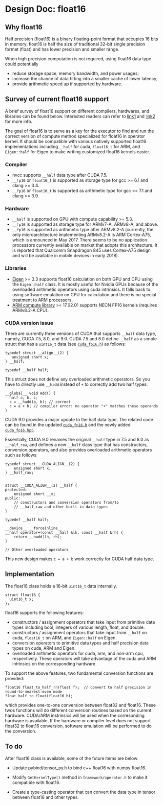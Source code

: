 # Design Doc: float16

## Why float16
Half precision (float16) is a binary floating-point format that occupies 16 bits in memory. float16 is half the size of traditional 32-bit single precision format (float) and has lower precision and smaller range. 

When high precision computation is not required, using float16 data type could potentially 

- reduce storage space, memory bandwidth, and power usages; 
- increase the chance of data fitting into a smaller cache of lower latency; 
- provide arithmetic speed up if supported by hardware. 

## Survey of current float16 support
A brief survey of float16 support on different compilers, hardwares, and libraries can be found below. Interested readers can refer to [link1](https://github.com/PaddlePaddle/Paddle/issues/4853) and [link2](https://github.com/Xreki/Xreki.github.io/blob/master/multi_data_types_in_dl_framework/ppt/float16_and_quantized_type.md) for more info.

The goal of float16 is to serve as a key for the executor to find and run the correct version of compute method specialized for float16 in operator kernel. It should be compatible with various natively supported float16 implementations including `__half` for cuda, `float16_t` for ARM, and `Eigen::half` for Eigen to make writing customized float16 kernels easier. 

### Compiler
- nvcc supports `__half` data type after CUDA 7.5.
- `__fp16` or `float16_t` is supported as storage type for gcc >= 6.1 and clang >= 3.4.
- `__fp16` or `float16_t` is supported as arithmetic type for gcc >= 7.1 and clang >= 3.9.

### Hardware
- `__half` is supported on GPU with compute capability >= 5.3.
- `__fp16` is supported as storage type for ARMv7-A, ARMv8-A, and above.
- `__fp16` is supported as arithmetic type after ARMv8.2-A (currently, the only microarchitecture implementing ARMv8.2-A is ARM Cortex-A75, which is announced in May 2017. There seems to be no application processors currently available on market that adopts this architecture. It is reported that Qualcomm Snapdragon 845 uses Cortex-A75 design and will be available in mobile devices in early 2018).

### Libraries
- [Eigen](https://github.com/RLovelett/eigen) >= 3.3 supports float16 calculation on both GPU and CPU using the `Eigen::half` class. It is mostly useful for Nvidia GPUs because of the overloaded arithmetic operators using cuda intrinsics. It falls back to using software emulation on CPU for calculation and there is no special treatment to ARM processors.
- [ARM compute library](https://github.com/ARM-software/ComputeLibrary) >= 17.02.01 supports NEON FP16 kernels (requires ARMv8.2-A CPU).

### CUDA version issue
There are currently three versions of CUDA that supports `__half` data type, namely, CUDA 7.5, 8.0, and 9.0. 
CUDA 7.5 and 8.0 define `__half` as a simple struct that has a `uint16_t` data (see [`cuda_fp16.h`](https://github.com/ptillet/isaac/blob/9212ab5a3ddbe48f30ef373f9c1fb546804c7a8c/include/isaac/external/CUDA/cuda_fp16.h)) as follows:
```
typedef struct __align__(2) {
   unsigned short x;
} __half;

typedef __half half;
```
This struct does not define any overloaded arithmetic operators. So you have to directly use `__hadd` instead of `+` to correctly add two half types:
```
__global__ void Add() {
  half a, b, c;
  c = __hadd(a, b); // correct
  c = a + b; // compiler error: no operator "+" matches these operands
}
```
CUDA 9.0 provides a major update to the half data type. The related code can be found in the updated [`cuda_fp16.h`](https://github.com/ptillet/isaac/blob/master/include/isaac/external/CUDA/cuda_fp16.h) and the newly added [`cuda_fp16.hpp`](https://github.com/ptillet/isaac/blob/master/include/isaac/external/CUDA/cuda_fp16.hpp).

Essentially, CUDA 9.0 renames the original `__half` type in 7.5 and 8.0 as `__half_raw`, and defines a new `__half` class type that has constructors, conversion operators, and also provides overloaded arithmetic operators such as follows:
```
typedef struct __CUDA_ALIGN__(2) {
    unsigned short x;
} __half_raw;


struct __CUDA_ALIGN__(2) __half {
protected:
    unsigned short __x;
public:
    // constructors and conversion operators from/to 
    // __half_raw and other built-in data types
}

typedef __half half;

__device__ __forceinline__ 
__half operator+(const __half &lh, const __half &rh) { 
    return __hadd(lh, rh); 
}

// Other overloaded operators
``` 
This new design makes `c = a + b` work correctly for CUDA half data type. 

## Implementation
The float16 class holds a 16-bit `uint16_t` data internally.
```
struct float16 {
  uint16_t x;
};
``` 

float16 supports the following features:
  - constructors / assignment operators that take input from primitive data types including bool, integers of various length, float, and double. 
  - constructors / assignment operators that take input from `__half` on cuda, `float16_t` on ARM, and `Eigen::half` on Eigen.
  - conversion operators to primitive data types and half precision data types on cuda, ARM and Eigen. 
  - overloaded arithmetic operators for cuda, arm, and non-arm cpu, respectively. These operators will take advantage of the cuda and ARM intrinsics on the corresponding hardware. 
  
To support the above features, two fundamental conversion functions are provided:
```
float16 float_to_half_rn(float f);  // convert to half precision in round-to-nearest-even mode
float half_to_float(float16 h);
```
which provides one-to-one conversion between float32 and float16. These twos functions will do different conversion routines based on the current hardware. CUDA/ARM instrinsics will be used when the corresonding hardware is available. If the hardware or compiler level does not support float32 to float16 conversion, software emulation will be performed to do the conversion.

## To do
After float16 class is available, some of the future items are below:

- Update pybind/tensor_py.h to bind c++ float16 with numpy float16. 

- Modify `GetKernelType()` method in `framework/operator.h` to make it compatible with float16.

- Create a type-casting operator that can convert the data type in tensor between float16 and other types.
